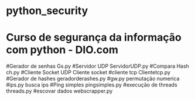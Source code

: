 # python_security
# Curso de segurança da informação com python - DIO.com

#Gerador de senhas     	Gs.py 
#Servidor UDP          	ServidorUDP.py
#Compara Hash			ch.py
#Cliente Socket UDP     Cliente socket 
#cliente tcp            Clientetcp.py
#Gerador de hashes      geradorderashes.py
#gw.py					permutação numerica
#ips.py                 busca ips
#Ping simples       	pingsimples.py
#execução de threads    threads.py
#escovar dados  		webscrapper.py  
